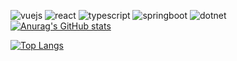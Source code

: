 ![vuejs](https://img.shields.io/badge/Vue.js-4FC08D.svg?style=for-the-badge&logo=vuedotjs&logoColor=white)
![react](https://img.shields.io/badge/React-61DAFB.svg?style=for-the-badge&logo=React&logoColor=black)
![typescript](https://img.shields.io/badge/TypeScript-3178C6.svg?style=for-the-badge&logo=TypeScript&logoColor=white)
![springboot](https://img.shields.io/badge/Spring%20Boot-6DB33F.svg?style=for-the-badge&logo=Spring-Boot&logoColor=white)
![dotnet](https://img.shields.io/badge/.NET-512BD4.svg?style=for-the-badge&logo=dotnet&logoColor=white)
[![Anurag's GitHub stats](https://github-readme-stats.vercel.app/api?username=YasinElBannasriPXL)](https://github.com/anuraghazra/github-readme-stats)

[![Top Langs](https://github-readme-stats.vercel.app/api/top-langs/?username=YasinElBannasriPXL&layout=compact)](https://github.com/anuraghazra/github-readme-stats)
